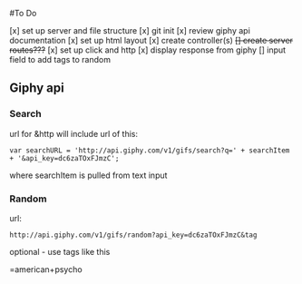 #To Do

[x] set up server and file structure
[x] git init
[x] review giphy api documentation
[x] set up html layout
[x] create controller(s)
~~[] create server routes???~~
[x] set up click and http
[x] display response from giphy
[] input field to add tags to random



## Giphy api

### Search

url for &http will include url of this:

`var searchURL = 'http://api.giphy.com/v1/gifs/search?q=' + searchItem + '&api_key=dc6zaTOxFJmzC';`

where searchItem is pulled from text input

### Random

url:

`http://api.giphy.com/v1/gifs/random?api_key=dc6zaTOxFJmzC&tag`  

optional - use tags like this

=american+psycho
